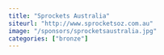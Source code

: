 ```yaml
---
title: "Sprockets Australia"
siteurl: "http://www.sprocketsoz.com.au"
image: "/sponsors/sprocketsaustralia.jpg"
categories: ["bronze"]
---
```


